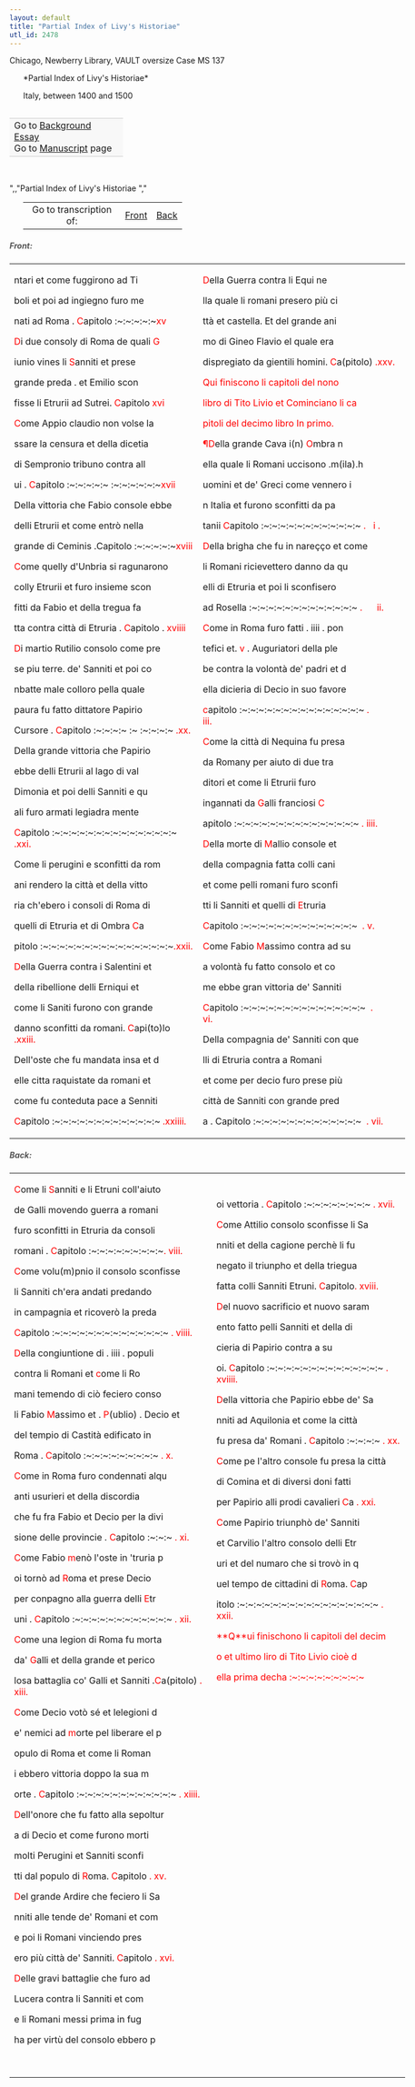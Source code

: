 ```yaml
---
layout: default
title: "Partial Index of Livy's Historiae"
utl_id: 2478
---
```


<p>Chicago, Newberry Library, VAULT oversize Case MS 137</p>
<p style="margin-left:.25in;">*Partial Index of Livy's Historiae*</p>
<p style="margin-left:.25in;">Italy, between 1400 and 1500</p>
<p style="font-size: 0.1em;"> </p>
<table border="0.5" cellpadding="1" cellspacing="1" style="width: 200px; background-color:#F8F8F8;"><tbody style="border-color:#ccc"><tr style="border-color:#ccc"><td>Go to <a href="https://centerfordigitalhumanities.github.io/Newberry-Italian-paleography/essay/018" target="_blank">Background Essay</a><br />
			Go to <a href="https://centerfordigitalhumanities.github.io/Newberry-Italian-paleography/www/record.html?id=018" target="_blank">Manuscript</a> page</td>
</tr></tbody></table><p> </p>
",,"Partial Index of Livy's Historiae
","
<table border="0.5" cellpadding="1" cellspacing="1" style="width: 280px; margin-left:.25in;"><tbody><tr style="border-color:#B3B6B7"><td style="text-align:center">Go to transcription of:</td>
<td style="text-align:center"><a href="#1">Front</a></td>
<td style="text-align:center"><a href="#2">Back</a></td>
</tr></tbody></table>
<h5 id="1" style="color:#555;">Front:</h5>
<table border="0" cellpadding="0" cellspacing="0" style="width: 697px;"><tbody><tr><td>
<p>ntari et come fuggirono ad Ti</p>
<p>boli et poi ad ingiegno furo me</p>
<p>nati ad Roma . <hi style="color:red;">C</hi>apitolo :~:~:~:~:~<hi style="color:red;">xv</hi></p>
<p><hi style="color:red;">D</hi>i due consoly di Roma de quali <hi style="color:red;">G</hi></p>
<p>iunio vines li <hi style="color:red;">S</hi>anniti et prese</p>
<p>grande preda . et Emilio scon</p>
<p>fisse li Etrurii ad Sutrei. <hi style="color:red;">C</hi>apitolo <hi style="color:red;">xvi</hi></p>
<p><hi style="color:red;">C</hi>ome Appio claudio non volse la</p>
<p>ssare la censura et della dicetia</p>
<p>di Sempronio tribuno contra all</p>
<p>ui . <hi style="color:red;">C</hi>apitolo :~:~:~:~:~ :~:~:~:~:~:~<hi style="color:red;">xvii</hi></p>
<p>Della vittoria che Fabio console ebbe</p>
<p>delli Etrurii et come entrò nella</p>
<p>grande di Ceminis .Capitolo :~:~:~:~:~<hi style="color:red;">xviii</hi></p>
<p><hi style="color:red;">C</hi>ome quelly d'Unbria si ragunarono</p>
<p>colly Etrurii et furo insieme scon</p>
<p>fitti da Fabio et della tregua fa</p>
<p>tta contra città di Etruria . <hi style="color:red;">C</hi>apitolo . <hi style="color:red;">xviiii</hi></p>
<p><hi style="color:red;">D</hi>i martio Rutilio consolo come pre</p>
<p>se piu terre. de' Sanniti et poi co</p>
<p>nbatte male colloro pella quale</p>
<p>paura fu fatto dittatore Papirio</p>
<p>Cursore . <hi style="color:red;">C</hi>apitolo :~:~:~:~ :~ :~:~:~:~ <hi style="color:red;">.xx.</hi></p>
<p>Della grande vittoria che Papirio</p>
<p>ebbe delli Etrurii al lago di val</p>
<p>Dimonia et poi delli Sanniti e qu</p>
<p>ali furo armati legiadra mente</p>
<p><hi style="color:red;">C</hi>apitolo :~:~:~:~:~:~:~:~:~:~:~:~:~:~:~ <hi style="color:red;">.xxi.</hi></p>
<p>Come li perugini e sconfitti da rom</p>
<p>ani rendero la città et della vitto</p>
<p>ria ch'ebero i consoli di Roma di</p>
<p>quelli di Etruria et di Ombra <hi style="color:red;">C</hi>a</p>
<p>pitolo :~:~:~:~:~:~:~:~:~:~:~:~:~:~:~:~<hi style="color:red;">.xxii.</hi></p>
<p><hi style="color:red;">D</hi>ella Guerra contra i Salentini et</p>
<p>della ribellione delli Erniqui et</p>
<p>come li Saniti furono con grande</p>
<p>danno sconfitti da romani. <hi style="color:red;">C</hi>api(to)lo <hi style="color:red;">.xxiii.</hi></p>
<p>Dell'oste che fu mandata insa et d</p>
<p>elle citta raquistate da romani et</p>
<p>come fu conteduta pace a Senniti</p>
<p><hi style="color:red;">C</hi>apitolo :~:~:~:~:~:~:~:~:~:~:~:~:~ <hi style="color:red;">.xxiiii.</hi></p>
</td>
<td>
<p><hi style="color:red;">D</hi>ella Guerra contra li Equi ne</p>
<p>lla quale li romani presero più ci</p>
<p>ttà et castella. Et del grande ani</p>
<p>mo di Gineo Flavio el quale era</p>
<p>dispregiato da gientili homini. <hi style="color:red;">C</hi>a(pitolo) <hi style="color:red;">.xxv.</hi></p>
<p style="color:red;">Qui finiscono li capitoli del nono</p>
<p style="color:red;">libro di Tito Livio et Cominciano li ca</p>
<p style="color:red;">pitoli del decimo libro In primo.</p>
<p><hi style="color:red;">¶D</hi>ella grande Cava i(n) <hi style="color:red;">O</hi>mbra n</p>
<p>ella quale li Romani uccisono .m(ila).h</p>
<p>uomini et de' Greci come vennero i</p>
<p>n Italia et furono sconfitti da pa</p>
<p>tanii <hi style="color:red;">C</hi>apitolo :~:~:~:~:~:~:~:~:~:~:~:~ <hi style="color:red;">.</hi>   <hi style="color:red;">i .</hi></p>
<p><hi style="color:red;">D</hi>ella brigha che fu in nareçço et come</p>
<p>li Romani ricievettero danno da qu</p>
<p>elli di Etruria et poi li sconfisero</p>
<p>ad Rosella :~:~:~:~:~:~:~:~:~:~:~:~:~ <hi style="color:red;">.      ii.</hi></p>
<p><hi style="color:red;">C</hi>ome in Roma furo fatti . iiii . pon</p>
<p>tefici et. <hi style="color:red;">v</hi> . Auguriatori della ple</p>
<p>be contra la volontà de' padri et d</p>
<p>ella dicieria di Decio in suo favore</p>
<p><hi style="color:red;">c</hi>apitolo :~:~:~:~:~:~:~:~:~:~:~:~:~:~:~ <hi style="color:red;">.            iii.</hi></p>
<p><hi style="color:red;">C</hi>ome la città di Nequina fu presa</p>
<p>da Romany per aiuto di due tra</p>
<p>ditori et come li Etrurii furo</p>
<p>ingannati da <hi style="color:red;">G</hi>alli franciosi <hi style="color:red;">C</hi></p>
<p>apitolo :~:~:~:~:~:~:~:~:~:~:~:~:~:~:~ <hi style="color:red;">. iiii.</hi></p>
<p><hi style="color:red;">D</hi>ella morte di <hi style="color:red;">M</hi>allio console et</p>
<p>della compagnia fatta colli cani</p>
<p>et come pelli romani furo sconfi</p>
<p>tti li Sanniti et quelli di <hi style="color:red;">E</hi>truria</p>
<p><hi style="color:red;">C</hi>apitolo :~:~:~:~:~:~:~:~:~:~:~:~:~:~  <hi style="color:red;">. v.</hi></p>
<p><hi style="color:red;">C</hi>ome Fabio <hi style="color:red;">M</hi>assimo contra ad su</p>
<p>a volontà fu fatto consolo et co</p>
<p>me ebbe gran vittoria de' Sanniti</p>
<p><hi style="color:red;">C</hi>apitolo :~:~:~:~:~:~:~:~:~:~:~:~:~:~:~  <hi style="color:red;">.          vi.</hi></p>
<p>Della compagnia de' Sanniti con que</p>
<p>lli di Etruria contra a Romani</p>
<p>et come per decio furo prese più</p>
<p>città de Sanniti con grande pred</p>
<p>a . Capitolo :~:~:~:~:~:~:~:~:~:~:~:~:~  <hi style="color:red;">. vii.</hi></p>
</td>
</tr></tbody></table><h5 id="2" style="color:#555;">Back:</h5>
<table border="0" cellpadding="0" cellspacing="0" style="width:697px;" width="697"><tbody><tr><td style="width:361px;">
<p><hi style="color:red;">C</hi>ome li <hi style="color:red;">S</hi>anniti e li Etruni coll'aiuto</p>
<p>de Galli movendo guerra a romani</p>
<p>furo sconfitti in Etruria da consoli</p>
<p>romani . <hi style="color:red;">C</hi>apitolo :~:~:~:~:~:~:~:~:~<hi style="color:red;">. viii.</hi></p>
<p><hi style="color:red;">C</hi>ome volu(m)pnio il consolo sconfisse</p>
<p>li Sanniti ch'era andati predando</p>
<p>in campagnia et ricoverò la preda</p>
<p><hi style="color:red;">C</hi>apitolo :~:~:~:~:~:~:~:~:~:~:~:~:~:~ <hi style="color:red;">. viiii.</hi></p>
<p><hi style="color:red;">D</hi>ella congiuntione di . iiii . populi</p>
<p>contra li Romani et <hi style="color:red;">c</hi>ome li Ro</p>
<p>mani temendo di ciò feciero conso</p>
<p>li Fabio <hi style="color:red;">M</hi>assimo et . <hi style="color:red;">P</hi>(ublio) . Decio et</p>
<p>del tempio di Castità edificato in</p>
<p>Roma . <hi style="color:red;">C</hi>apitolo :~:~:~:~:~:~:~:~:~ <hi style="color:red;">. x.</hi></p>
<p><hi style="color:red;">C</hi>ome in Roma furo condennati alqu</p>
<p>anti usurieri et della discordia</p>
<p>che fu fra Fabio et Decio per la divi</p>
<p>sione delle provincie . <hi style="color:red;">C</hi>apitolo :~:~:~ <hi style="color:red;">. xi.</hi></p>
<p><hi style="color:red;">C</hi>ome Fabio <hi style="color:red;">m</hi>enò l'oste in 'truria p</p>
<p>oi tornò ad <hi style="color:red;">R</hi>oma et prese Decio</p>
<p>per conpagno alla guerra delli <hi style="color:red;">E</hi>tr</p>
<p>uni . <hi style="color:red;">C</hi>apitolo :~:~:~:~:~:~:~:~:~:~:~:~ <hi style="color:red;">. xii.</hi></p>
<p><hi style="color:red;">C</hi>ome una legion di Roma fu morta</p>
<p>da' <hi style="color:red;">G</hi>alli et della grande et perico</p>
<p>losa battaglia co' Galli et Sanniti .<hi style="color:red;">C</hi>a(pitolo) <hi style="color:red;">. xiii.</hi></p>
<p><hi style="color:red;">C</hi>ome Decio votò sé et lelegioni d</p>
<p>e' nemici ad <hi style="color:red;">m</hi>orte pel liberare el p</p>
<p>opulo di Roma et come li Roman</p>
<p>i ebbero vittoria doppo la sua m</p>
<p>orte . <hi style="color:red;">C</hi>apitolo :~:~:~:~:~:~:~:~:~:~:~:~ <hi style="color:red;">. xiiii.</hi></p>
<p><hi style="color:red;">D</hi>ell'onore che fu fatto alla sepoltur</p>
<p>a di Decio et come furono morti</p>
<p>molti Perugini et Sanniti sconfi</p>
<p>tti dal populo di <hi style="color:red;">R</hi>oma. <hi style="color:red;">C</hi>apitolo <hi style="color:red;">. xv.</hi></p>
<p><hi style="color:red;">D</hi>el grande Ardire che feciero li Sa</p>
<p>nniti alle tende de' Romani et com</p>
<p>e poi li Romani vinciendo pres</p>
<p>ero più città de' Sanniti. <hi style="color:red;">C</hi>apitolo <hi style="color:red;">. xvi.</hi></p>
<p><hi style="color:red;">D</hi>elle gravi battaglie che furo ad</p>
<p>Lucera contra li Sanniti et com</p>
<p>e li Romani messi prima in fug</p>
<p>ha per virtù del consolo ebbero p</p>
<p> </p>
</td>
<td style="width:336px;">
<p>oi vettoria . <hi style="color:red;">C</hi>apitolo :~:~:~:~:~:~:~:~ <hi style="color:red;">. xvii.</hi></p>
<p><hi style="color:red;">C</hi>ome Attilio consolo sconfisse li Sa</p>
<p>nniti et della cagione perchè li fu</p>
<p>negato il triunpho et della triegua</p>
<p>fatta colli Sanniti Etruni. <hi style="color:red;">C</hi>apitolo<hi style="color:red;">. xviii.</hi></p>
<p><hi style="color:red;">D</hi>el nuovo sacrificio et nuovo saram</p>
<p>ento fatto pelli Sanniti et della di</p>
<p>cieria di Papirio contra a su</p>
<p>oi. <hi style="color:red;">C</hi>apitolo :~:~:~:~:~:~:~:~:~:~:~:~:~:~ <hi style="color:red;">. xviiii.</hi></p>
<p><hi style="color:red;">D</hi>ella vittoria che Papirio ebbe de' Sa</p>
<p>nniti ad Aquilonia et come la città</p>
<p>fu presa da' Romani . <hi style="color:red;">C</hi>apitolo :~:~:~:~ <hi style="color:red;">. xx.</hi></p>
<p><hi style="color:red;">C</hi>ome pe l'altro console fu presa la città</p>
<p>di Comina et di diversi doni fatti</p>
<p>per Papirio alli prodi cavalieri <hi style="color:red;">C</hi>a <hi style="color:red;">. xxi.</hi></p>
<p><hi style="color:red;">C</hi>ome Papirio triunphò de' Sanniti</p>
<p>et Carvilio l'altro consolo delli Etr</p>
<p>uri et del numaro che si trovò in q</p>
<p>uel tempo de cittadini di <hi style="color:red;">R</hi>oma. <hi style="color:red;">C</hi>ap</p>
<p>itolo :~:~:~:~:~:~:~:~:~:~:~:~:~:~:~:~:~ <hi style="color:red;">. xxii.</hi></p>
<p style="color:red;">**Q**ui finischono li capitoli del decim</p>
<p style="color:red;">o et ultimo liro di Tito Livio cioè d</p>
<p style="color:red;">ella prima decha :~:~:~:~:~:~:~:~:~</p>
<p style="color:red;"> </p>
<p style="color:red;"> </p>
<p style="color:red;"> </p>
<p style="color:red;"> </p>
<p style="color:red;"> </p>
<p style="color:red;"> </p>
<p style="color:red;"> </p>
<p style="color:red;"> </p>
<p style="color:red;"> </p>
<p style="color:red;"> </p>
<p style="color:red;"> </p>
<p style="color:red;"> </p>
<p style="color:red;"> </p>
<p style="color:red;"> </p>
<p style="color:red;"> </p>
<p style="color:red;"> </p>
<p style="color:red;"> </p>
<p style="color:red;"> </p>
</td>
</tr></tbody></table>

